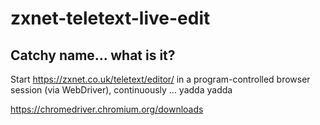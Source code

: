 # zxnet-teletext-live-edit

## Catchy name... what is it?

Start https://zxnet.co.uk/teletext/editor/ in a program-controlled browser
session (via WebDriver), continuously ... yadda yadda

https://chromedriver.chromium.org/downloads

